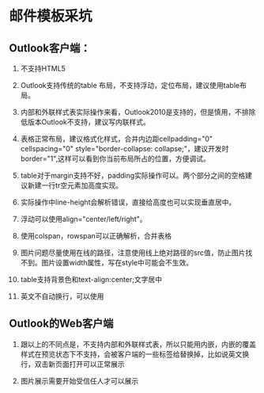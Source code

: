 # 邮件模板采坑

## Outlook客户端：

1. 不支持HTML5

2. Outlook支持传统的table 布局，不支持浮动，定位布局，建议使用table布局。

3. 内部和外联样式表实际操作来看，Outlook2010是支持的，但是慎用，不排除低版本Outlook不支持，建议写内联样式。

4. 表格正常布局，建议格式化样式，合并内边距cellpadding="0" cellspacing="0" style="border-collapse: collapse;"，建议开发时border="1",这样可以看到你当前布局所占的位置，方便调试。

5. table对于margin支持不好，padding实际操作可以。两个部分之间的空格建议新建一行tr空元素加高度实现。

6. 实际操作中line-height会解析错误，直接给高度也可以实现垂直居中。


7. 浮动可以使用align="center/left/right"。

8. 使用colspan，rowspan可以正确解析，合并表格

9. 图片问题尽量使用在线的路径，注意使用线上绝对路径的src值，防止图片找不到。图片设置width属性，写在style中可能会不生效。

10. table支持背景色和text-align:center;文字居中

11. 英文不自动换行，可以使用<td style="word-break:break-all;">


## Outlook的Web客户端

1. 跟以上的不同点是，不支持内部和外联样式表，所以只能用内嵌，内嵌的覆盖样式在预览状态下不支持，会被客户端的一些标签给替换掉，比如说英文换行，双击新页面打开可以正常展示

2. 图片展示需要开始受信任人才可以展示